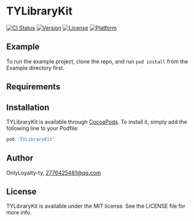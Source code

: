 # TYLibraryKit

[![CI Status](https://img.shields.io/travis/OnlyLoyalty-ty/TYLibraryKit.svg?style=flat)](https://travis-ci.org/OnlyLoyalty-ty/TYLibraryKit)
[![Version](https://img.shields.io/cocoapods/v/TYLibraryKit.svg?style=flat)](https://cocoapods.org/pods/TYLibraryKit)
[![License](https://img.shields.io/cocoapods/l/TYLibraryKit.svg?style=flat)](https://cocoapods.org/pods/TYLibraryKit)
[![Platform](https://img.shields.io/cocoapods/p/TYLibraryKit.svg?style=flat)](https://cocoapods.org/pods/TYLibraryKit)

## Example

To run the example project, clone the repo, and run `pod install` from the Example directory first.

## Requirements

## Installation

TYLibraryKit is available through [CocoaPods](https://cocoapods.org). To install
it, simply add the following line to your Podfile:

```ruby
pod 'TYLibraryKit'
```

## Author

OnlyLoyalty-ty, 2776425481@qq.com

## License

TYLibraryKit is available under the MIT license. See the LICENSE file for more info.
